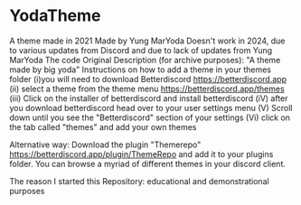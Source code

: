 # YodaTheme
A theme made in 2021
Made by Yung MarYoda
Doesn't work in 2024, due to various updates from Discord and due to lack of updates from Yung MarYoda
The code
Original Description (for archive purposes):
"A theme made by big yoda"
Instructions on how to add a theme in your themes folder
(i)you will need to download Betterdiscord https://betterdiscord.app 
(ii) select a theme from the theme menu https://betterdiscord.app/themes
(iii) Click on the installer of betterdiscord and install betterdiscord
(iV) after you download betterdiscord head over to your user settings menu
(V) Scroll down until you see the "Betterdiscord" section of your settings
(Vi) click on the tab called "themes" and add your own themes

Alternative way: 
Download the plugin "Themerepo" https://betterdiscord.app/plugin/ThemeRepo and add it to your plugins folder. You can browse a myriad of different themes in your discord client.

The reason I started this Repository:
educational and demonstrational purposes
